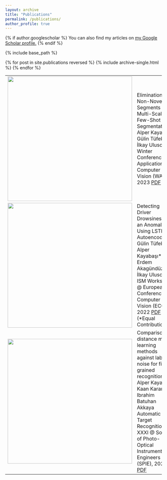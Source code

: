 ```yaml
---
layout: archive
title: "Publications"
permalink: /publications/
author_profile: true
---
```


{% if author.googlescholar %}
  You can also find my articles on <u><a href="{{author.googlescholar}}">my Google Scholar profile</a>.</u>
{% endif %}

{% include base_path %}

{% for post in site.publications reversed %}
  {% include archive-single.html %}
{% endfor %}




<table><tr>
 <td valign="center"><img width="400" src="https://alpoler.github.io/images/a.JPG" /></td> 
  <td valign="center"> Elimination of Non-Novel Segments at Multi-Scale for Few-Shot Segmentation <br \> 
    Alper Kayabaşı, Gülin Tüfekci, İlkay Ulusoy <br \>
    Winter Conference on Applications of Computer Vision (WACV), 2023 <a href = https://arxiv.org/pdf/2211.02300.pdf> PDF </a> 
  </td> 
</tr>
<tr>
  <td valign="center"> <img width="400" src="https://alpoler.github.io/images/arch.png" /> </td> 
  <td> Detecting Driver Drowsiness as an Anomaly Using LSTM Autoencoders 
    <br \>  Gülin Tüfekci*, Alper Kayabaşı*, Erdem Akagündüz, İlkay Ulusoy 
    <br \>    ISM Workshop @ European Conference on Computer Vision (ECCV), 2022 <a href= "https://arxiv.org/abs/2209.05269">PDF</a> <br \>(*Equal Contribution) 
  </td>

<tr>
 <td valign="center"> <img width="400" src="https://alpoler.github.io/images/d.JPG"> </td> 
 <td> Comparison of distance metric learning methods against label noise for fine-grained recognition
    <br \>  Alper Kayabaşı, Kaan Karaman, Ibrahim Batuhan Akkaya
    <br \> Automatic Target Recognition XXXI @ Society of Photo-Optical Instrumentation Engineers (SPIE), 2021 <a href= "https://www.spiedigitallibrary.org/conference-proceedings-of-spie/11729/117290F/Comparison-of-distance-metric-learning-methods-against-label-noise-for/10.1117/12.2587246.short?SSO=1">PDF</a>
  </td>
</tr></table>


